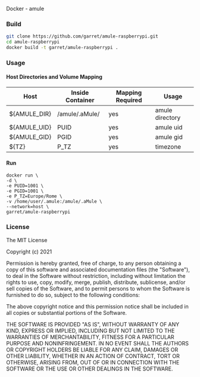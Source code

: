 Docker - amule

### Build

```sh
git clone https://github.com/garret/amule-raspberrypi.git
cd amule-raspberrypi
docker build -t garret/amule-raspberrypi .
```

### Usage

#### Host Directories and Volume Mapping

Host|Inside Container|Mapping Required|Usage
---|---|---|---
${AMULE_DIR}|/amule/.aMule/|yes|amule directory
${AMULE_UID}|PUID|yes|amule uid
${AMULE_GID}|PGID|yes|amule gid
${TZ}|P_TZ|yes|timezone

#### Run

```docker
docker run \
-d \
-e PUID=1001 \
-e PGID=1001 \
-e P_TZ=Europe/Rome \
-v /home/user/.amule:/amule/.aMule \
--network=host \
garret/amule-raspberrypi
```

### License

The MIT License

Copyright (c) 2021

Permission is hereby granted, free of charge, to any person obtaining a copy of this software and associated documentation files (the "Software"), to deal in the Software without restriction, including without limitation the rights to use, copy, modify, merge, publish, distribute, sublicense, and/or sell copies of the Software, and to permit persons to whom the Software is furnished to do so, subject to the following conditions:

The above copyright notice and this permission notice shall be included in all copies or substantial portions of the Software.

THE SOFTWARE IS PROVIDED "AS IS", WITHOUT WARRANTY OF ANY KIND, EXPRESS OR IMPLIED, INCLUDING BUT NOT LIMITED TO THE WARRANTIES OF MERCHANTABILITY, FITNESS FOR A PARTICULAR PURPOSE AND NONINFRINGEMENT. IN NO EVENT SHALL THE AUTHORS OR COPYRIGHT HOLDERS BE LIABLE FOR ANY CLAIM, DAMAGES OR OTHER LIABILITY, WHETHER IN AN ACTION OF CONTRACT, TORT OR OTHERWISE, ARISING FROM, OUT OF OR IN CONNECTION WITH THE SOFTWARE OR THE USE OR OTHER DEALINGS IN THE SOFTWARE.
